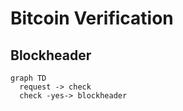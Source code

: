 # Bitcoin Verification

## Blockheader

```mermain
graph TD
  request -> check
  check -yes-> blockheader
```
